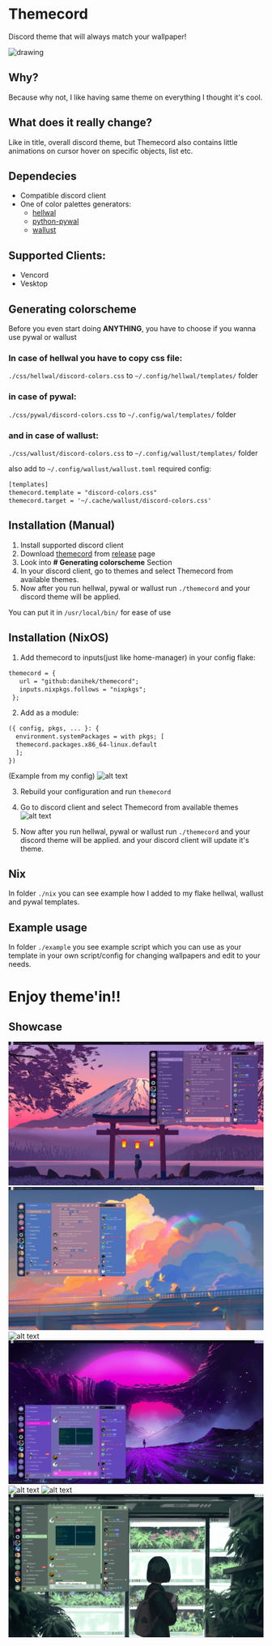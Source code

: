 # Themecord
Discord theme that will always match your wallpaper!

<img src="https://github.com/danihek/Themecord/blob/main/assets/preview.gif" alt="drawing" style="width:1200px;"/>

## Why?
Because why not, I like having same theme on everything I thought it's cool.

## What does it really change?
Like in title, overall discord theme, but Themecord also contains little animations on cursor hover on specific objects, list etc.

## Dependecies
- Compatible discord client
- One of color palettes generators:
    - [hellwal](https://github.com/danihek/hellwal)
    - [python-pywal](https://github.com/dylanaraps/pywal)
    - [wallust](https://codeberg.org/onemoresuza/wallust)

## Supported Clients:
- Vencord
- Vesktop

## Generating colorscheme
Before you even start doing **ANYTHING**, you have to choose if you wanna use pywal or wallust

### In case of hellwal you have to copy css file:
``./css/hellwal/discord-colors.css`` to ``~/.config/hellwal/templates/`` folder

### in case of pywal:
``./css/pywal/discord-colors.css`` to ``~/.config/wal/templates/`` folder

### and in case of wallust:
``./css/wallust/discord-colors.css`` to ``~/.config/wallust/templates/`` folder

also add to ``~/.config/wallust/wallust.toml`` required config:

```
[templates]
themecord.template = "discord-colors.css"
themecord.target = '~/.cache/wallust/discord-colors.css'
```

## Installation (Manual)

1. Install supported discord client
2. Download [themecord](https://github.com/danihek/Themecord/releases/download/v1.0.9/themecord) from [release](https://github.com/danihek/Themecord/releases) page
3. Look into **# Generating colorscheme** Section
4. In your discord client, go to themes and select Themecord from available themes.
5. Now after you run hellwal, pywal or wallust  run ``./themecord`` and your discord theme will be applied.

You can put it in ``/usr/local/bin/`` for ease of use

## Installation (NixOS)
1. Add themecord to inputs(just like home-manager) in your config flake:
```
themecord = {
   url = "github:danihek/themecord";
   inputs.nixpkgs.follows = "nixpkgs";
 };
```

2. Add as a module:
```
({ config, pkgs, ... }: {
  environment.systemPackages = with pkgs; [
  themecord.packages.x86_64-linux.default
  ];
})
```
(Example from my config)
![alt text](https://github.com/danihek/Themecord/blob/main/assets/nix5.png)
 
3. Rebuild your configuration and run ``themecord``

4. Go to discord client and select Themecord from available themes
   ![alt text](https://github.com/danihek/Themecord/blob/main/assets/nix3.png)

5. Now after you run hellwal, pywal or wallust  run ``./themecord`` and your discord theme will be applied.
and your discord client will update it's theme.

## Nix
In folder ``./nix`` you can see example how I added to my flake hellwal, wallust and pywal templates.

## Example usage
In folder ``./example`` you see example script which you can use as your template in your own script/config for changing wallpapers and edit to your needs.

# Enjoy theme'in!!

## Showcase
![alt text](./assets/swappy-20241011_013305.png)
![alt text](./assets/swappy-20241011_013320.png)
![alt text](./assets/swappy-20241011_013405.png)
![alt text](./assets/swappy-20241011_013421.png)
![alt text](./assets/swappy-20241011_013439.png)
![alt text](./assets/swappy-20241011_013456.png)
![alt text](./assets/swappy-20241011_013514.png)

